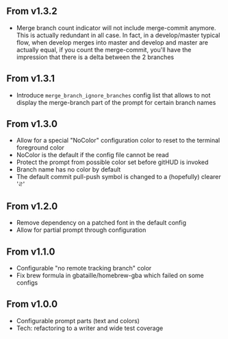 From v1.3.2
-----------
* Merge branch count indicator will not include merge-commit anymore. This is
  actually redundant in all case. In fact, in a develop/master typical flow,
when develop merges into master and develop and master are actually equal, if
you count the merge-commit, you'll have the impression that there is a delta
between the 2 branches

From v1.3.1
-----------
* Introduce `merge_branch_ignore_branches` config list that allows to not
  display the merge-branch part of the prompt for certain branch names

From v1.3.0
-----------
* Allow for a special "NoColor" configuration color to reset to the terminal
  foreground color
* NoColor is the default if the config file cannot be read
* Protect the prompt from possible color set before gitHUD is invoked
* Branch name has no color by default
* The default commit pull-push symbol is changed to a (hopefully) clearer '⥯'

From v1.2.0
-----------
* Remove dependency on a patched font in the default config
* Allow for partial prompt through configuration

From v1.1.0
-----------
* Configurable "no remote tracking branch" color
* Fix brew formula in gbataille/homebrew-gba which failed on some configs

From v1.0.0
-----------
* Configurable prompt parts (text and colors)
* Tech: refactoring to a writer and wide test coverage
